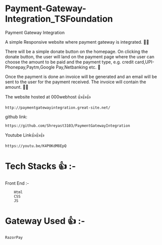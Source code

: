 # Payment-Gateway-Integration_TSFoundation
Payment Gateway Integration


A simple Responsive website where payment gateway is integrated. 💯💯

There will be a simple donate button on the homepage. On clicking the donate button,
the user will land on the payment page where the user can choose 
the amount to be paid and the payment type, e.g. credit card,UPI-Phonepay,Paytm,Google Pay,Netbanking etc. 💯

Once the payment is done an invoice will be generated and an email will be sent to the user
for the payment received. The invoice will contain the amount. 🎱🎱

<!----------------------------------------------->

The website hosted at 000webhost 👍👍👍 

    http://paymentgatewayintegration.great-site.net/

github link:

    https://github.com/Shreyast3103/PaymentGatewayIntegration

 Youtube Link👍👍👍 
    
    https://youtu.be/K4P0KdM8EpQ

<!----------------------------------------------->
<!----------------------------------------------->

# Tech Stacks 👍 :- 
  
  Front End :-
        
        Html
        CSS
        JS

<!----------------------------------------------->
<!----------------------------------------------->

# Gateway Used 👍 :- 

    RazorPay
    
    
<!----------------------------------------------->
<!----------------------------------------------->




 

